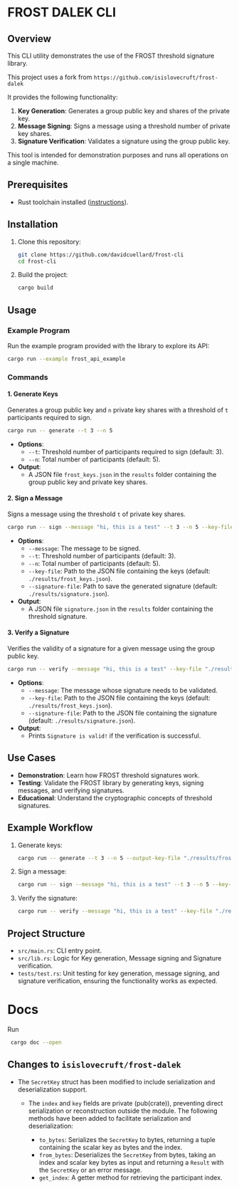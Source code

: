 # FROST DALEK CLI

## Overview
This CLI utility demonstrates the use of the FROST threshold signature library. 

This project uses a fork from `https://github.com/isislovecruft/frost-dalek`

It provides the following functionality:

1. **Key Generation**: Generates a group public key and shares of the private key.
2. **Message Signing**: Signs a message using a threshold number of private key shares.
3. **Signature Verification**: Validates a signature using the group public key.

This tool is intended for demonstration purposes and runs all operations on a single machine.

## Prerequisites
- Rust toolchain installed ([instructions](https://www.rust-lang.org/tools/install)).

## Installation
1. Clone this repository:
   ```bash
   git clone https://github.com/davidcuellard/frost-cli
   cd frost-cli
   ```

2. Build the project:
   ```bash
   cargo build
   ```

## Usage

### Example Program
Run the example program provided with the library to explore its API:
```bash
cargo run --example frost_api_example
```

### Commands

#### 1. Generate Keys
Generates a group public key and `n` private key shares with a threshold of `t` participants required to sign.
```bash
cargo run -- generate --t 3 --n 5
```
- **Options**:
  - `--t`: Threshold number of participants required to sign (default: 3).
  - `--n`: Total number of participants (default: 5).
- **Output**:
  - A JSON file `frost_keys.json` in the `results` folder containing the group public key and private key shares.

#### 2. Sign a Message
Signs a message using the threshold `t` of private key shares.
```bash
cargo run -- sign --message "hi, this is a test" --t 3 --n 5 --key-file "./results/frost_keys.json" --signature-file "./results/signature.json"
```
- **Options**:
  - `--message`: The message to be signed.
  - `--t`: Threshold number of participants (default: 3).
  - `--n`: Total number of participants (default: 5).
  - `--key-file`: Path to the JSON file containing the keys (default: `./results/frost_keys.json`).
  - `--signature-file`: Path to save the generated signature (default: `./results/signature.json`).
- **Output**:
  - A JSON file `signature.json` in the `results` folder containing the threshold signature.

#### 3. Verify a Signature
Verifies the validity of a signature for a given message using the group public key.
```bash
cargo run -- verify --message "hi, this is a test" --key-file "./results/frost_keys.json" --signature-file "./results/signature.json"
```
- **Options**:
  - `--message`: The message whose signature needs to be validated.
  - `--key-file`: Path to the JSON file containing the keys (default: `./results/frost_keys.json`).
  - `--signature-file`: Path to the JSON file containing the signature (default: `./results/signature.json`).
- **Output**:
  - Prints `Signature is valid!` if the verification is successful.

## Use Cases
- **Demonstration**: Learn how FROST threshold signatures work.
- **Testing**: Validate the FROST library by generating keys, signing messages, and verifying signatures.
- **Educational**: Understand the cryptographic concepts of threshold signatures.

## Example Workflow
1. Generate keys:
   ```bash
   cargo run -- generate --t 3 --n 5 --output-key-file "./results/frost_keys.json"
   ```
2. Sign a message:
   ```bash
   cargo run -- sign --message "hi, this is a test" --t 3 --n 5 --key-file "./results/frost_keys.json" --signature-file "./results/signature.json"
   ```
3. Verify the signature:
   ```bash
   cargo run -- verify --message "hi, this is a test" --key-file "./results/frost_keys.json" --signature-file "./results/signature.json"
   ```

## Project Structure
- `src/main.rs`: CLI entry point.
- `src/lib.rs`: Logic for Key generation, Message signing and Signature verification.
- `tests/test.rs`: Unit testing for key generation, message signing, and signature verification, ensuring the functionality works as expected.

# Docs
Run
   ```bash
    cargo doc --open
  ```


## Changes to `isislovecruft/frost-dalek`

- The `SecretKey` struct has been modified to include serialization and deserialization support.
  - The `index` and `key` fields are private (pub(crate)), preventing direct serialization or reconstruction outside the module.
  The following methods have been added to facilitate serialization and deserialization:

    - `to_bytes`: Serializes the `SecretKey` to bytes, returning a tuple containing the scalar key as bytes and the index.
    - `from_bytes`: Deserializes the `SecretKey` from bytes, taking an index and scalar key bytes as input and returning a `Result` with the `SecretKey` or an error message.
    - `get_index`: A getter method for retrieving the participant index.